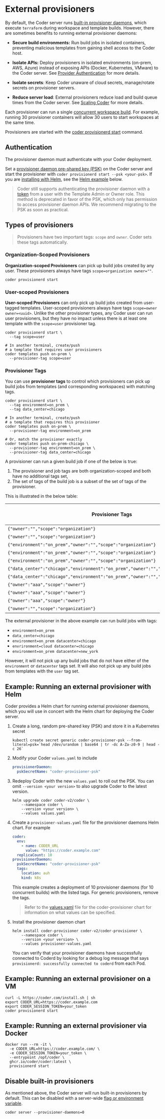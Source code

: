 # External provisioners

By default, the Coder server runs
[built-in provisioner daemons](../cli/server.md#provisioner-daemons), which
execute `terraform` during workspace and template builds. However, there are
sometimes benefits to running external provisioner daemons:

- **Secure build environments:** Run build jobs in isolated containers,
  preventing malicious templates from gaining shell access to the Coder host.

- **Isolate APIs:** Deploy provisioners in isolated environments (on-prem, AWS,
  Azure) instead of exposing APIs (Docker, Kubernetes, VMware) to the Coder
  server. See [Provider Authentication](../templates/authentication.md) for more
  details.

- **Isolate secrets**: Keep Coder unaware of cloud secrets, manage/rotate
  secrets on provisioner servers.

- **Reduce server load**: External provisioners reduce load and build queue
  times from the Coder server. See
  [Scaling Coder](./scale.md#concurrent-workspace-builds) for more details.

Each provisioner can run a single
[concurrent workspace build](./scale.md#concurrent-workspace-builds). For
example, running 30 provisioner containers will allow 30 users to start
workspaces at the same time.

Provisioners are started with the
[coder provisionerd start](../cli/provisionerd_start.md) command.

## Authentication

The provisioner daemon must authenticate with your Coder deployment.

Set a
[provisioner daemon pre-shared key (PSK)](../cli/server.md#--provisioner-daemon-psk)
on the Coder server and start the provisioner with
`coder provisionerd start --psk <your-psk>`. If you are
[installing with Helm](../install/kubernetes.md#install-coder-with-helm), see
the [Helm example](#example-running-an-external-provisioner-with-helm) below.

> Coder still supports authenticating the provisioner daemon with a
> [token](../cli.md#--token) from a user with the Template Admin or Owner role.
> This method is deprecated in favor of the PSK, which only has permission to
> access provisioner daemon APIs. We recommend migrating to the PSK as soon as
> practical.

## Types of provisioners

> Provisioners have two important tags: `scope` and `owner`. Coder sets these
> tags automatically.

### Organization-Scoped Provisioners

**Organization-scoped Provisioners** can pick up build jobs created by any user.
These provisioners always have tags `scope=organization owner=""`.

```shell
coder provisionerd start
```

### User-scoped Provisioners

**User-scoped Provisioners** can only pick up build jobs created from
user-tagged templates. User-scoped provisioners always have tags
`scope=owner owner=<uuid>`. Unlike the other provisioner types, any Coder user
can run user provisioners, but they have no impact unless there is at least one
template with the `scope=user` provisioner tag.

```shell
coder provisionerd start \
  --tag scope=user

# In another terminal, create/push
# a template that requires user provisioners
coder templates push on-prem \
  --provisioner-tag scope=user
```

### Provisioner Tags

You can use **provisioner tags** to control which provisioners can pick up build
jobs from templates (and corresponding workspaces) with matching tags.

```shell
coder provisionerd start \
  --tag environment=on_prem \
  --tag data_center=chicago

# In another terminal, create/push
# a template that requires this provisioner
coder templates push on-prem \
  --provisioner-tag environment=on_prem

# Or, match the provisioner exactly
coder templates push on-prem-chicago \
  --provisioner-tag environment=on_prem \
  --provisioner-tag data_center=chicago
```

A provisioner can run a given build job if one of the below is true:

1. The provisioner and job tags are both organization-scoped and both have no
   additional tags set,
1. The set of tags of the build job is a subset of the set of tags of the
   provisioner.

This is illustrated in the below table:

| Provisioner Tags                                                                      | Job Tags                                                                  | Can run job? |
| ------------------------------------------------------------------------------------- | ------------------------------------------------------------------------- | ------------ |
| `{"owner":"","scope":"organization"}`                                                 | `{"owner":"","scope":"organization"}`                                     | true         |
| `{"owner":"","scope":"organization"}`                                                 | `{"environment":"on_prem","owner":"","scope":"organization"}`             | false        |
| `{"environment":"on_prem","owner":"","scope":"organization"}`                         | `{"owner":"","scope":"organization"}`                                     | false        |
| `{"environment":"on_prem","owner":"","scope":"organization"}`                         | `{"foo":"bar","owner":"","scope":"organization"}`                         | true         |
| `{"environment":"on_prem","owner":"","scope":"organization"}`                         | `{"data_center":"chicago","foo":"bar","owner":"","scope":"organization"}` | false        |
| `{"data_center":"chicago","environment":"on_prem","owner":"","scope":"organization"}` | `{"foo":"bar","owner":"","scope":"organization"}`                         | true         |
| `{"data_center":"chicago","environment":"on_prem","owner":"","scope":"organization"}` | `{"data_center":"chicago","foo":"bar","owner":"","scope":"organization"}` | true         |
| `{"owner":"aaa","scope":"owner"}`                                                     | `{"owner":"","scope":"organization"}`                                     | false        |
| `{"owner":"aaa","scope":"owner"}`                                                     | `{"owner":"aaa","scope":"owner"}`                                         | true         |
| `{"owner":"aaa","scope":"owner"}`                                                     | `{"owner":"bbb","scope":"owner"}`                                         | false        |
| `{"owner":"","scope":"organization"}`                                                 | `{"owner":"aaa","scope":"owner"}`                                         | false        |

The external provisioner in the above example can run build jobs with tags:

- `environment=on_prem`
- `data_center=chicago`
- `environment=on_prem datacenter=chicago`
- `envrironment=cloud datacenter=chicago`
- `environment=on_prem datacenter=new_york`

However, it will not pick up any build jobs that do not have either of the
`environment` or `datacenter` tags set. It will also not pick up any build jobs
from templates with the `user` tag set.

## Example: Running an external provisioner with Helm

Coder provides a Helm chart for running external provisioner daemons, which you
will use in concert with the Helm chart for deploying the Coder server.

1. Create a long, random pre-shared key (PSK) and store it in a Kubernetes
   secret

   ```shell
   kubectl create secret generic coder-provisioner-psk --from-literal=psk=`head /dev/urandom | base64 | tr -dc A-Za-z0-9 | head -c 26`
   ```

1. Modify your Coder `values.yaml` to include

   ```yaml
   provisionerDaemon:
     pskSecretName: "coder-provisioner-psk"
   ```

1. Redeploy Coder with the new `values.yaml` to roll out the PSK. You can omit
   `--version <your version>` to also upgrade Coder to the latest version.

   ```shell
   helm upgrade coder coder-v2/coder \
       --namespace coder \
       --version <your version> \
       --values values.yaml
   ```

1. Create a `provisioner-values.yaml` file for the provisioner daemons Helm
   chart. For example

   ```yaml
   coder:
     env:
       - name: CODER_URL
         value: "https://coder.example.com"
     replicaCount: 10
   provisionerDaemon:
     pskSecretName: "coder-provisioner-psk"
     tags:
       location: auh
       kind: k8s
   ```

   This example creates a deployment of 10 provisioner daemons (for 10
   concurrent builds) with the listed tags. For generic provisioners, remove the
   tags.

   > Refer to the
   > [values.yaml](https://github.com/coder/coder/blob/main/helm/provisioner/values.yaml)
   > file for the coder-provisioner chart for information on what values can be
   > specified.

1. Install the provisioner daemon chart

   ```shell
   helm install coder-provisioner coder-v2/coder-provisioner \
       --namespace coder \
       --version <your version> \
       --values provisioner-values.yaml
   ```

   You can verify that your provisioner daemons have successfully connected to
   Coderd by looking for a debug log message that says
   `provisionerd: successfully connected to coderd` from each Pod.

## Example: Running an external provisioner on a VM

```shell
curl -L https://coder.com/install.sh | sh
export CODER_URL=https://coder.example.com
export CODER_SESSION_TOKEN=your_token
coder provisionerd start
```

## Example: Running an external provisioner via Docker

```shell
docker run --rm -it \
  -e CODER_URL=https://coder.example.com/ \
  -e CODER_SESSION_TOKEN=your_token \
  --entrypoint /opt/coder \
  ghcr.io/coder/coder:latest \
  provisionerd start
```

## Disable built-in provisioners

As mentioned above, the Coder server will run built-in provisioners by default.
This can be disabled with a server-wide
[flag or environment variable](../cli/server.md#provisioner-daemons).

```shell
coder server --provisioner-daemons=0
```
